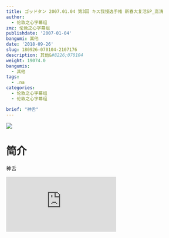 ```yaml
---
title: ゴッドタン 2007.01.04 第3回 キス我慢选手権 新春大复活SP_高清
author:
  - 伦敦之心字幕组
zmz: 伦敦之心字幕组
publishdate: '2007-01-04'
bangumi: 其他
date: '2018-09-26'
slug: 180926-070104-2107176
description: 其他&#8226;070104
weight: 19074.0
bangumis:
  - 其他
tags:
  - .na
categories:
  - 伦敦之心字幕组
  - 伦敦之心字幕组

brief: "神舌"
---
```

![](https://i.imgur.com/ulc7nb8.jpg)
# 简介  
神舌  
<div class ="resp-container">
<iframe class="testiframe" src="https://www.fantasy.tv/videoAd/videoAd.html?id=2107176&channelId=559535&code=df0d77fd1115d0f9ff0a137053814e8c" frameborder=0 allowfullscreen="true" ></iframe>
</div>


